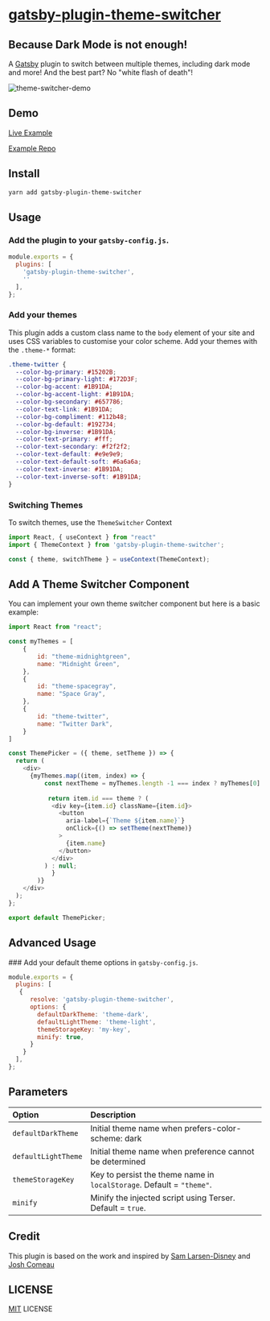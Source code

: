 # [gatsby-plugin-theme-switcher][package]

## Because Dark Mode is not enough!

A [Gatsby][gatsby] plugin to switch between multiple themes, including dark mode and more! And the best part? No "white flash of death"!

![theme-switcher-demo](https://user-images.githubusercontent.com/17012976/100528209-1202d200-31d2-11eb-8868-359d652ed1dd.gif)

## Demo

[Live Example](https://gatsby-plugin-theme-switcher-example.vercel.app/)

[Example Repo](https://github.com/infoxicator/gatsby-plugin-theme-switcher-example)

## Install

```sh
yarn add gatsby-plugin-theme-switcher
```

## Usage

### Add the plugin to your `gatsby-config.js`.

```js
module.exports = {
  plugins: [
    'gatsby-plugin-theme-switcher',
    ''
  ],
};
```
### Add your themes

This plugin adds a custom class name to the `body` element of your site and uses CSS variables to customise your color scheme. Add your themes with the `.theme-*` format:

```css
.theme-twitter {
  --color-bg-primary: #15202B;
  --color-bg-primary-light: #172D3F;
  --color-bg-accent: #1B91DA; 
  --color-bg-accent-light: #1B91DA; 
  --color-bg-secondary: #657786;
  --color-text-link: #1B91DA;    
  --color-bg-compliment: #112b48;
  --color-bg-default: #192734;
  --color-bg-inverse: #1B91DA;
  --color-text-primary: #fff;
  --color-text-secondary: #f2f2f2;
  --color-text-default: #e9e9e9;
  --color-text-default-soft: #6a6a6a;
  --color-text-inverse: #1B91DA;
  --color-text-inverse-soft: #1B91DA;
}
```

### Switching Themes

To switch themes, use the `ThemeSwitcher` Context

```js
import React, { useContext } from "react"
import { ThemeContext } from 'gatsby-plugin-theme-switcher';

const { theme, switchTheme } = useContext(ThemeContext);
```

## Add A Theme Switcher Component

You can implement your own theme switcher component but here is a basic example:

```js
import React from "react";

const myThemes = [
    {
        id: "theme-midnightgreen",
        name: "Midnight Green",
    },
    {
        id: "theme-spacegray",
        name: "Space Gray",
    },
    {
        id: "theme-twitter",
        name: "Twitter Dark",
    }
]

const ThemePicker = ({ theme, setTheme }) => {
  return (
    <div>
      {myThemes.map((item, index) => {
          const nextTheme = myThemes.length -1 === index ? myThemes[0].id : myThemes[index+1].id;
        
           return item.id === theme ? (
            <div key={item.id} className={item.id}>
              <button
                aria-label={`Theme ${item.name}`}
                onClick={() => setTheme(nextTheme)}
              >
                {item.name}
              </button>
            </div>
          ) : null;
            }
        )}
    </div>
  );
};

export default ThemePicker;

```

## Advanced Usage

### Add your default theme options in `gatsby-config.js`.

```js
module.exports = {
  plugins: [
   {
      resolve: 'gatsby-plugin-theme-switcher',
      options: {
        defaultDarkTheme: 'theme-dark',
        defaultLightTheme: 'theme-light',
        themeStorageKey: 'my-key',
        minify: true,
      }
    }
  ],
};
```

## Parameters

| Option               | Description
| :---------------- | :------------------------------------------------------------------------------------------------------------------------------------------------------------------------------------------------------------------------------------------------------------------------------------------------------------------------ |
| `defaultDarkTheme`   | Initial theme name when prefers-color-scheme: dark                                                                                                          
| `defaultLightTheme`  | Initial theme name when preference cannot be determined                                                                                                  |
| `themeStorageKey`      | Key to persist the theme name in `localStorage`. Default = `"theme"`.                                                                                                                                                                                                                   |
| `minify` | Minify the injected script using Terser. Default = `true`.                                                                                                                                                                                                       |

## Credit

This plugin is based on the work and inspired by [Sam Larsen-Disney](https://sld.codes/) and [Josh Comeau](https://www.joshwcomeau.com/)


## LICENSE

[MIT][LICENSE] LICENSE

[package]: https://www.npmjs.com/package/gatsby-plugin-theme-switcher
[gatsby]: https://www.gatsbyjs.org
[LICENSE]: https://github.com/infoxicator/gatsby-plugin-theme-switcher/blob/master/LICENSE.txt
